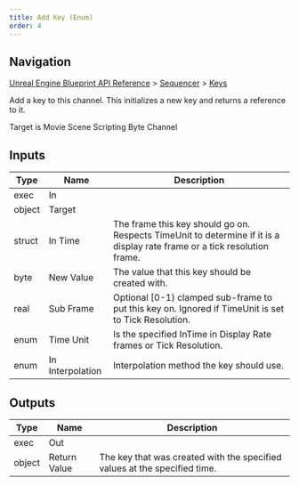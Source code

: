 ```yaml
---
title: Add Key (Enum)
order: 4
---
```

## Navigation

[Unreal Engine Blueprint API Reference](https://dev.epicgames.com/documentation/en-us/unreal-engine/BlueprintAPI) > [Sequencer](https://dev.epicgames.com/documentation/en-us/unreal-engine/BlueprintAPI/Sequencer) > [Keys](https://dev.epicgames.com/documentation/en-us/unreal-engine/BlueprintAPI/Sequencer/Keys)

Add a key to this channel. This initializes a new key and returns a reference to it.

Target is Movie Scene Scripting Byte Channel

## Inputs

| Type | Name | Description |
| --- | --- | --- |
| exec | In |  |
| object | Target |  |
| struct | In Time | The frame this key should go on. Respects TimeUnit to determine if it is a display rate frame or a tick resolution frame. |
| byte | New Value | The value that this key should be created with. |
| real | Sub Frame | Optional \[0-1) clamped sub-frame to put this key on. Ignored if TimeUnit is set to Tick Resolution. |
| enum | Time Unit | Is the specified InTime in Display Rate frames or Tick Resolution. |
| enum | In Interpolation | Interpolation method the key should use. |

## Outputs

| Type | Name | Description |
| --- | --- | --- |
| exec | Out |  |
| object | Return Value | The key that was created with the specified values at the specified time. |
